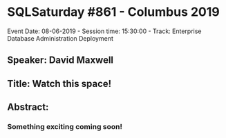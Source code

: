 # SQLSaturday #861 - Columbus 2019
Event Date: 08-06-2019 - Session time: 15:30:00 - Track: Enterprise Database Administration  Deployment
## Speaker: David Maxwell
## Title: Watch this space!
## Abstract:
### Something exciting coming soon!
